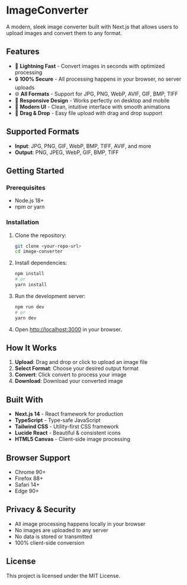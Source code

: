 # ImageConverter

A modern, sleek image converter built with Next.js that allows users to upload images and convert them to any format.

## Features

- 🚀 **Lightning Fast** - Convert images in seconds with optimized processing
- 🔒 **100% Secure** - All processing happens in your browser, no server uploads
- 🌐 **All Formats** - Support for JPG, PNG, WebP, AVIF, GIF, BMP, TIFF
- 📱 **Responsive Design** - Works perfectly on desktop and mobile
- 🎨 **Modern UI** - Clean, intuitive interface with smooth animations
- 🔄 **Drag & Drop** - Easy file upload with drag and drop support

## Supported Formats

- **Input**: JPG, PNG, GIF, WebP, BMP, TIFF, AVIF, and more
- **Output**: PNG, JPEG, WebP, GIF, BMP, TIFF

## Getting Started

### Prerequisites

- Node.js 18+ 
- npm or yarn

### Installation

1. Clone the repository:
   ```bash
   git clone <your-repo-url>
   cd image-converter
   ```

2. Install dependencies:
   ```bash
   npm install
   # or
   yarn install
   ```

3. Run the development server:
   ```bash
   npm run dev
   # or
   yarn dev
   ```

4. Open [http://localhost:3000](http://localhost:3000) in your browser.

## How It Works

1. **Upload**: Drag and drop or click to upload an image file
2. **Select Format**: Choose your desired output format
3. **Convert**: Click convert to process your image
4. **Download**: Download your converted image

## Built With

- **Next.js 14** - React framework for production
- **TypeScript** - Type-safe JavaScript
- **Tailwind CSS** - Utility-first CSS framework
- **Lucide React** - Beautiful & consistent icons
- **HTML5 Canvas** - Client-side image processing

## Browser Support

- Chrome 90+
- Firefox 88+
- Safari 14+
- Edge 90+

## Privacy & Security

- All image processing happens locally in your browser
- No images are uploaded to any server
- No data is stored or transmitted
- 100% client-side conversion

## License

This project is licensed under the MIT License.
